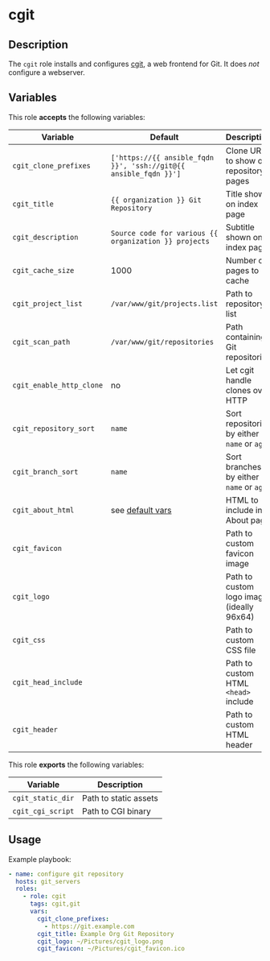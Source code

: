 cgit
====

Description
-----------

The `cgit` role installs and configures [cgit](https://git.zx2c4.com/cgit/about/),
a web frontend for Git. It does _not_ configure a webserver.


Variables
---------

This role **accepts** the following variables:

Variable                 | Default                                                          | Description
-------------------------|------------------------------------------------------------------|------------
`cgit_clone_prefixes`    | `['https://{{ ansible_fqdn }}', 'ssh://git@{{ ansible_fqdn }}']` | Clone URLs to show on repository pages
`cgit_title`             | `{{ organization }} Git Repository`                              | Title shown on index page
`cgit_description`       | `Source code for various {{ organization }} projects`            | Subtitle shown on index page
`cgit_cache_size`        | 1000                                                             | Number of pages to cache
`cgit_project_list`      | `/var/www/git/projects.list`                                     | Path to repository list
`cgit_scan_path`         | `/var/www/git/repositories`                                      | Path containing Git repositories
`cgit_enable_http_clone` | no                                                               | Let cgit handle clones over HTTP
`cgit_repository_sort`   | `name`                                                           | Sort repositories by either `name` or `age`
`cgit_branch_sort`       | `name`                                                           | Sort branches by either `name` or `age`
`cgit_about_html`        | see [default vars](defaults/main.yml)                            | HTML to include in About page
`cgit_favicon`           | &nbsp;                                                           | Path to custom favicon image
`cgit_logo`              | &nbsp;                                                           | Path to custom logo image (ideally 96x64)
`cgit_css`               | &nbsp;                                                           | Path to custom CSS file
`cgit_head_include`      | &nbsp;                                                           | Path to custom HTML `<head>` include
`cgit_header`            | &nbsp;                                                           | Path to custom HTML header

This role **exports** the following variables:

Variable          | Description
------------------|------------
`cgit_static_dir` | Path to static assets
`cgit_cgi_script` | Path to CGI binary


Usage
-----

Example playbook:

````yaml
- name: configure git repository
  hosts: git_servers
  roles:
    - role: cgit
      tags: cgit,git
      vars:
        cgit_clone_prefixes:
          - https://git.example.com
        cgit_title: Example Org Git Repository
        cgit_logo: ~/Pictures/cgit_logo.png
        cgit_favicon: ~/Pictures/cgit_favicon.ico
````
